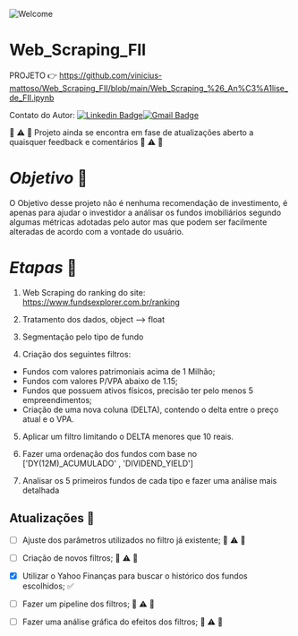 ![Welcome](/Fundos_imobiliários.png?raw=true)
# Web_Scraping_FII 
PROJETO :point_right: <https://github.com/vinicius-mattoso/Web_Scraping_FII/blob/main/Web_Scraping_%26_An%C3%A1lise_de_FII.ipynb>

Contato do Autor: [![Linkedin Badge](https://img.shields.io/badge/-LinkedIn-blue?style=flat-square&logo=Linkedin&logoColor=white&link=https://www.linkedin.com/in/vinicius-mattoso/)](https://www.linkedin.com/in/vinicius-mattoso/)[![Gmail Badge](https://img.shields.io/badge/-Gmail-c14438?style=flat-square&logo=Gmail&logoColor=white&link=mailto:vinicius.vmrs@gmail.com)](mailto:vinicius.vmrs@gmail.com)

:construction: :warning: :construction:
Projeto ainda se encontra em fase de atualizações
aberto a quaisquer feedback e comentários
:construction: :warning: :construction:

# ***Objetivo*** :dart:
  O Objetivo desse projeto não é nenhuma recomendação de investimento, é apenas para ajudar o investidor a análisar os fundos imobiliários segundo algumas métricas adotadas pelo autor mas que podem ser facilmente alteradas de acordo com a vontade do usuário.

# ***Etapas*** :memo:

1. Web Scraping do ranking do site: https://www.fundsexplorer.com.br/ranking

2. Tratamento dos dados, object --> float

3. Segmentação pelo tipo de fundo

4. Criação dos seguintes filtros:

  - Fundos com valores patrimoniais acima de 1 Milhão; 
  - Fundos com valores P/VPA abaixo de 1.15;  
  - Fundos que possuem ativos físicos, precisão ter pelo menos 5 empreendimentos;  
  - Criação de uma nova coluna (DELTA), contendo o delta entre o preço atual e o VPA.

5. Aplicar um filtro limitando o DELTA menores que 10 reais.

6. Fazer uma ordenação dos fundos com base no ['DY(12M)_ACUMULADO' , 'DIVIDEND_YIELD']

7. Analisar os 5 primeiros fundos de cada tipo e fazer uma análise mais detalhada

## **Atualizações** :memo:

- [ ] Ajuste dos parâmetros utilizados no filtro já existente; :construction: :warning: :construction:
- [ ] Criação de novos filtros; :construction: :warning: :construction:
- [x] Utilizar o Yahoo Finanças para buscar o histórico dos fundos escolhidos; ✅
- [ ] Fazer um pipeline dos filtros; :construction: :warning: :construction:
- [ ] Fazer uma análise gráfica do efeitos dos filtros; :construction: :warning: :construction:


